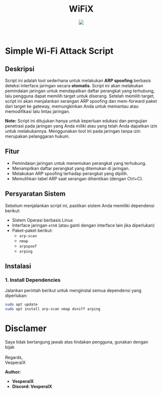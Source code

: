 <h1 align="center">WiFiX</h1>

<p align="center">
    <img src="https://github.com/VesperaIX/WiFiX/blob/main/src/img.png">
</p>

<br>

# Simple Wi-Fi Attack Script

## Deskripsi
Script ini adalah tool sederhana untuk melakukan **ARP spoofing** berbasis deteksi interface jaringan secara **otomatis**. Script ini akan melakukan pemindaian jaringan untuk mendapatkan daftar perangkat yang terhubung, lalu pengguna dapat memilih target untuk diserang. Setelah memilih target, script ini akan menjalankan serangan ARP spoofing dan mem-forward paket dari target ke gateway, memungkinkan Anda untuk memantau atau memodifikasi lalu lintas jaringan.

**Note:** Script ini ditujukan hanya untuk keperluan edukasi dan pengujian penetrasi pada jaringan yang Anda miliki atau yang telah Anda dapatkan izin untuk melakukannya. Menggunakan tool ini pada jaringan tanpa izin merupakan pelanggaran hukum.

## Fitur
- Pemindaian jaringan untuk menemukan perangkat yang terhubung.
- Menampilkan daftar perangkat yang ditemukan di jaringan.
- Melakukan ARP spoofing terhadap perangkat yang dipilih.
- Memulihkan tabel ARP saat serangan dihentikan (dengan Ctrl+C).

## Persyaratan Sistem
Sebelum menjalankan script ini, pastikan sistem Anda memiliki dependensi berikut:
- Sistem Operasi berbasis Linux
- Interface jaringan `eth0` (atau ganti dengan interface lain jika diperlukan)
- Paket-paket berikut:
  - `arp-scan`
  - `nmap`
  - `arpspoof`
  - `arping`

## Instalasi

### 1. Install Dependencies
Jalankan perintah berikut untuk menginstal semua dependensi yang diperlukan:

```bash
sudo apt update
sudo apt install arp-scan nmap dsniff arping
```

# Disclamer
Saya tidak bertangung jawab atas tindakan pengguna, gunakan dengan bijak
<br>
<br>
Regards,
<br>
VesperaIX

**Author:**
- **VesperaIX**
- **Discord: VesperaIX**
